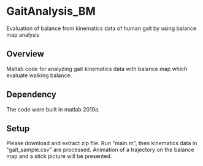 # GaitAnalysis_BM
Evaluation of balance from kinematics data of human gait by using balance map analysis

## Overview
Matlab code for analyzing gait kinematics data with balance map which evaluate walking balance.

## Dependency
The code were built in matlab 2019a.

## Setup
Please download and extract zip file. Run "main.m", then kinematics data in "gait_sample.csv" are processed.
Animation of a trajectory on the balance map and a stick picture will be presented.  

